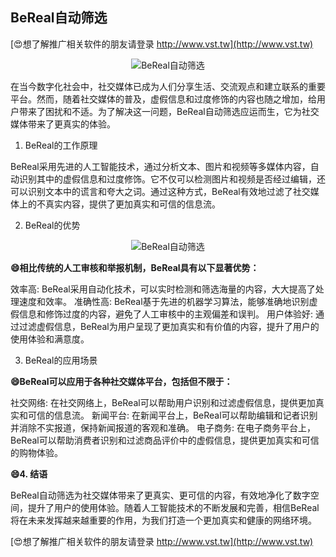 ## **BeReal自动筛选**

[😍想了解推广相关软件的朋友请登录 http://www.vst.tw](http://www.vst.tw)

 <center><img src="https://vst.tw/MP4/tuiguang/png/6.png" alt="BeReal自动筛选"></center>

在当今数字化社会中，社交媒体已成为人们分享生活、交流观点和建立联系的重要平台。然而，随着社交媒体的普及，虚假信息和过度修饰的内容也随之增加，给用户带来了困扰和不适。为了解决这一问题，BeReal自动筛选应运而生，它为社交媒体带来了更真实的体验。

1. BeReal的工作原理

BeReal采用先进的人工智能技术，通过分析文本、图片和视频等多媒体内容，自动识别其中的虚假信息和过度修饰。它不仅可以检测图片和视频是否经过编辑，还可以识别文本中的谎言和夸大之词。通过这种方式，BeReal有效地过滤了社交媒体上的不真实内容，提供了更加真实和可信的信息流。

2. BeReal的优势

 <center><img src="https://vst.tw/MP4/tuiguang/png/4.png" alt="BeReal自动筛选"></center>

**😄相比传统的人工审核和举报机制，BeReal具有以下显著优势：**

效率高: BeReal采用自动化技术，可以实时检测和筛选海量的内容，大大提高了处理速度和效率。
准确性高: BeReal基于先进的机器学习算法，能够准确地识别虚假信息和修饰过度的内容，避免了人工审核中的主观偏差和误判。
用户体验好: 通过过滤虚假信息，BeReal为用户呈现了更加真实和有价值的内容，提升了用户的使用体验和满意度。

3. BeReal的应用场景

**😄BeReal可以应用于各种社交媒体平台，包括但不限于：**

社交网络: 在社交网络上，BeReal可以帮助用户识别和过滤虚假信息，提供更加真实和可信的信息流。
新闻平台: 在新闻平台上，BeReal可以帮助编辑和记者识别并消除不实报道，保持新闻报道的客观和准确。
电子商务: 在电子商务平台上，BeReal可以帮助消费者识别和过滤商品评价中的虚假信息，提供更加真实和可信的购物体验。

**😄4. 结语**

BeReal自动筛选为社交媒体带来了更真实、更可信的内容，有效地净化了数字空间，提升了用户的使用体验。随着人工智能技术的不断发展和完善，相信BeReal将在未来发挥越来越重要的作用，为我们打造一个更加真实和健康的网络环境。

[😍想了解推广相关软件的朋友请登录 http://www.vst.tw](http://www.vst.tw)



